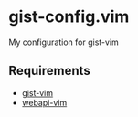 # gist-config.vim
My configuration for gist-vim

## Requirements

* [gist-vim](https://github.com/mattngist-vim)
* [webapi-vim](https://github.com/mattn/webapi-vim)
